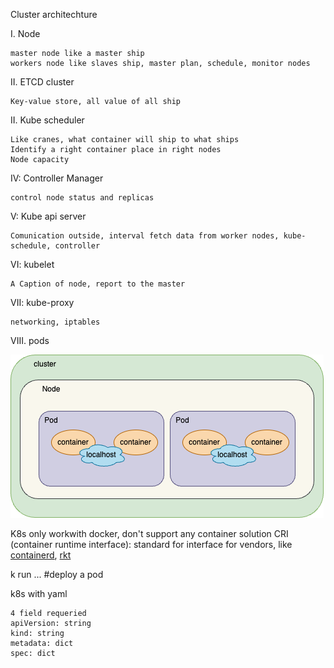 Cluster architechture

I. Node 

    master node like a master ship
    workers node like slaves ship, master plan, schedule, monitor nodes

II. ETCD cluster

    Key-value store, all value of all ship

II. Kube scheduler

    Like cranes, what container will ship to what ships
    Identify a right container place in right nodes
    Node capacity

IV: Controller Manager

    control node status and replicas

V: Kube api server

    Comunication outside, interval fetch data from worker nodes, kube-schedule, controller

VI: kubelet

    A Caption of node, report to the master

VII: kube-proxy

    networking, iptables

VIII. pods


![p](../imgs/pods.drawio.png)



K8s only workwith docker, don't support any container solution
CRI (container runtime interface): standard for interface for vendors, like [containerd](https://github.com/containerd/containerd), [rkt](https://github.com/rkt/rkt)

k run ... #deploy a pod

k8s with yaml

    4 field requeried
    apiVersion: string
    kind: string
    metadata: dict
    spec: dict